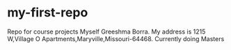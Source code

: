 # my-first-repo
Repo for course projects
Myself Greeshma Borra.
My address is 1215 W,Village O Apartments,Maryville,Missouri-64468.
Currently doing Masters
